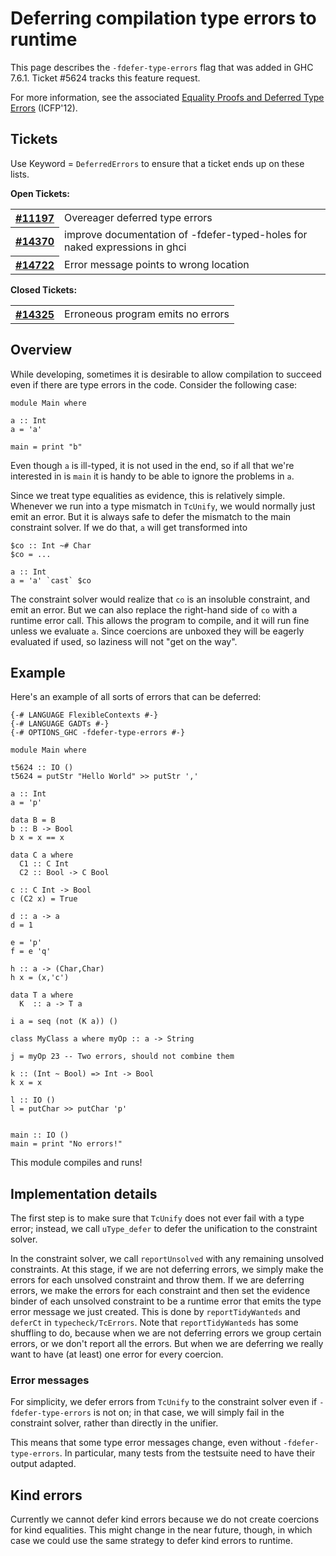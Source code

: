 # Deferring compilation type errors to runtime


This page describes the `-fdefer-type-errors` flag that was added in GHC 7.6.1. Ticket #5624 tracks this feature request.


For more information, see the associated [Equality Proofs and Deferred Type Errors](https://www.microsoft.com/en-us/research/publication/equality-proofs-and-deferred-type-errors-a-compiler-pearl/) (ICFP'12).

## Tickets



Use Keyword = `DeferredErrors` to ensure that a ticket ends up on these lists.



**Open Tickets:**

<table><tr><th><a href="https://gitlab.haskell.org/ghc/ghc/issues/11197">#11197</a></th>
<td>Overeager deferred type errors</td></tr>
<tr><th><a href="https://gitlab.haskell.org/ghc/ghc/issues/14370">#14370</a></th>
<td>improve documentation of -fdefer-typed-holes for naked expressions in ghci</td></tr>
<tr><th><a href="https://gitlab.haskell.org/ghc/ghc/issues/14722">#14722</a></th>
<td>Error message points to wrong location</td></tr></table>




**Closed Tickets:**

<table><tr><th><a href="https://gitlab.haskell.org/ghc/ghc/issues/14325">#14325</a></th>
<td>Erroneous program emits no errors</td></tr></table>



## Overview


While developing, sometimes it is desirable to allow compilation to succeed even
if there are type errors in the code. Consider the following case:

```wiki
module Main where

a :: Int
a = 'a'

main = print "b"
```


Even though `a` is ill-typed, it is not used in the end, so if all that we're
interested in is `main` it is handy to be able to ignore the problems in `a`.


Since we treat type equalities as evidence, this is relatively simple. Whenever
we run into a type mismatch in `TcUnify`, we would normally just emit an error. But it
is always safe to defer the mismatch to the main constraint solver. If we do
that, `a` will get transformed into

```wiki
$co :: Int ~# Char
$co = ...

a :: Int
a = 'a' `cast` $co
```


The constraint solver would realize that `co` is an insoluble constraint, and
emit an error. But we can also replace the right-hand side
of `co` with a runtime error call. This allows the program
to compile, and it will run fine unless we evaluate `a`. Since coercions are
unboxed they will be eagerly evaluated if used, so laziness will not "get on
the way".

## Example


Here's an example of all sorts of errors that can be deferred:

```wiki
{-# LANGUAGE FlexibleContexts #-}
{-# LANGUAGE GADTs #-}
{-# OPTIONS_GHC -fdefer-type-errors #-}

module Main where

t5624 :: IO ()
t5624 = putStr "Hello World" >> putStr ','

a :: Int
a = 'p'

data B = B
b :: B -> Bool
b x = x == x

data C a where
  C1 :: C Int
  C2 :: Bool -> C Bool

c :: C Int -> Bool
c (C2 x) = True

d :: a -> a
d = 1

e = 'p'
f = e 'q'

h :: a -> (Char,Char) 
h x = (x,'c')

data T a where 
  K  :: a -> T a

i a = seq (not (K a)) ()

class MyClass a where myOp :: a -> String

j = myOp 23 -- Two errors, should not combine them

k :: (Int ~ Bool) => Int -> Bool
k x = x

l :: IO ()
l = putChar >> putChar 'p'


main :: IO ()
main = print "No errors!"
```


This module compiles and runs!

## Implementation details


The first step is to make sure that `TcUnify` does not ever fail with a type
error; instead, we call `uType_defer` to defer the unification to the constraint
solver.


In the constraint solver, we call `reportUnsolved` with any remaining unsolved
constraints. At this stage, if we are not deferring errors, we simply make the
errors for each unsolved constraint and throw them. If we are deferring errors,
we make the errors for each constraint and then set the evidence binder of each
unsolved constraint to be a runtime error that emits the type error message we
just created. This is done by `reportTidyWanteds` and `deferCt` in
`typecheck/TcErrors`. Note that `reportTidyWanteds` has some shuffling to do,
because when we are not deferring errors we group certain errors, or we don't
report all the errors. But when we are deferring we really want to have
(at least) one error for every coercion.

### Error messages


For simplicity, we defer errors from `TcUnify` to the constraint solver even
if `-fdefer-type-errors` is not on; in that case, we will simply fail in the
constraint solver, rather than directly in the unifier.


This means that some type error messages change, even without `-fdefer-type-errors`.
In particular, many tests from the testsuite need to have their output adapted.

## Kind errors


Currently we cannot defer kind errors because we do not create coercions for
kind equalities. This might change in the near future, though, in which case
we could use the same strategy to defer kind errors to runtime.
